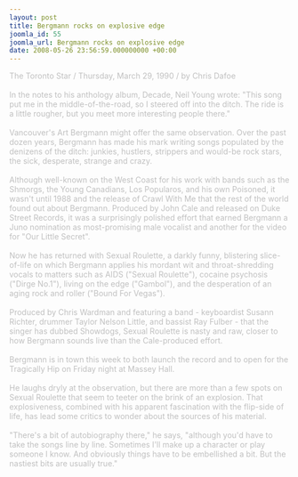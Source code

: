 ```yaml
---
layout: post
title: Bergmann rocks on explosive edge
joomla_id: 55
joomla_url: Bergmann rocks on explosive edge
date: 2008-05-26 23:56:59.000000000 +00:00
---
```

<span><span class="Apple-style-span"><span style="color: #c0c0c0" class="Apple-style-span">The Toronto Star / Thursday, March 29, 1990 / by Chris Dafoe</span></span><span style="color: #c0c0c0" class="Apple-style-span"><br /><br />In the notes to his anthology album, Decade, Neil Young wrote: &quot;This song </span><span class="Apple-style-span"><span style="color: #c0c0c0" class="Apple-style-span">put me in the middle-of-the-road, so I steered off into the ditch. The ride is a </span></span><span class="Apple-style-span"><span style="color: #c0c0c0" class="Apple-style-span">little rougher, but you meet more interesting people there.&quot;</span></span><span style="color: #c0c0c0" class="Apple-style-span"><br /><br />V</span></span><span><span class="Apple-style-span"><span style="color: #c0c0c0" class="Apple-style-span">ancouver's Art Bergmann might offer the same observation. Over the past dozen years, Bergmann has made his mark writing songs populated by the</span></span></span><span><span style="color: #c0c0c0" class="Apple-style-span"> denizens of the ditch: junkies, hustlers, strippers and would-be rock stars, the sick, desperate, strange and crazy.<br /><br />Although well-known on the West Coast for his work with bands such as the Shmorgs, the Young Canadians, Los Popularos, and his own Poisoned, it wasn't until 1988 and the release of Crawl With Me that the rest of the world found out about Bergmann. Produced by John Cale and released on Duke Street Records, it was a surprisingly polished effort that earned Bergmann a Juno nomination as most-promising male vocalist and another for the video for &quot;Our Little Secret&quot;.<br /><br />Now he has returned with Sexual Roulette, a darkly funny, blistering slice-of-life on which Bergmann applies his mordant wit and throat-shredding vocals to matters such as AIDS (&quot;Sexual Roulette&quot;), cocaine psychosis (&quot;Dirge No.1&quot;), living on the edge (&quot;Gambol&quot;), and the desperation of an aging rock and roller (&quot;Bound For Vegas&quot;).<br /><br />Produced by Chris Wardman and featuring a band - keyboardist Susann Richter, drummer Taylor Nelson Little, and bassist Ray Fulber - that the singer has dubbed Showdogs, Sexual Roulette is nasty and raw, closer to how Bergmann sounds live than the Cale-produced effort.<br /><br />Bergmann is in town this week to both launch the record and to open for the Tragically Hip on Friday night at Massey Hall.<br /><br />He laughs dryly at the observation, but there are more than a few spots on Sexual Roulette that seem to teeter on the brink of an explosion. That explosiveness, combined with his apparent fascination with the flip-side of life, has lead some critics to wonder about the sources of his material.<br /><br />&quot;There's a bit of autobiography there,&quot; he says, &quot;although you'd have to take the songs line by line. Sometimes I'll make up a character or play someone I know. And obviously things have to be embellished a bit. But the nastiest bits are usually true.&quot;</span></span><span style="color: #c0c0c0"></span>

